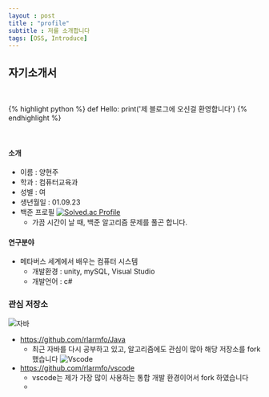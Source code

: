 ```yaml
---
layout : post
title : "profile"
subtitle : 저를 소개합니다
tags: [OSS, Introduce]
---
```

## 자기소개서

<br>

{% highlight python %}
def Hello:
    print('제 블로그에 오신걸 환영합니다')
{% endhighlight %}

<br>

#### 소개
- 이름 : 양현주
- 학과 : 컴퓨터교육과
- 성별 : 여
- 생년월일 : 01.09.23
- 백준 프로필
[![Solved.ac Profile](http://mazassumnida.wtf/api/v2/generate_badge?boj=hazen0504)](https://solved.ac/hazen0504/)
    - 가끔 시간이 날 때, 백준 알고리즘 문제를 풀곤 합니다.
   

#### 연구분야
- 메타버스 세계에서 배우는 컴퓨터 시스템
  - 개발환경 : unity, mySQL, Visual Studio
  - 개발언어 : c#


### 관심 저장소
![자바](./img/JavaImg.png)
- <https://github.com/rlarmfo/Java>
    - 최근 자바를 다시 공부하고 있고, 알고리즘에도 관심이 많아 해당 저장소를 fork 했습니다
![Vscode](./img/VscodeImg.png)
- <https://github.com/rlarmfo/vscode>
    - vscode는 제가 가장 많이 사용하는 통합 개발 환경이어서 fork 하였습니다
    -
